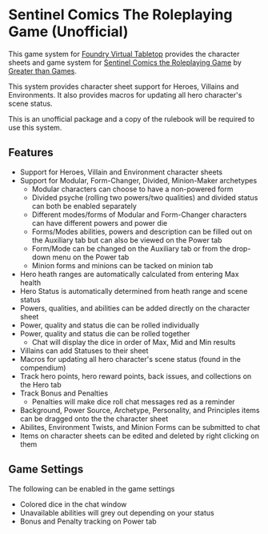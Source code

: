 # Sentinel Comics The Roleplaying Game (Unofficial)

This game system for [Foundry Virtual Tabletop](https://foundryvtt.com/) provides the character sheets and game system for [Sentinel Comics the Roleplaying Game](https://greaterthangames.com/product/sentinel-comics-the-role-playing-game-core-rulebook/) by [Greater than Games](https://greaterthangames.com/).

This system provides character sheet support for Heroes, Villains and Environments. It also provides macros for updating all hero character's scene status.

This is an unofficial package and a copy of the rulebook will be required to use this system.

## Features

- Support for Heroes, Villain and Environment character sheets
- Support for Modular, Form-Changer, Divided, Minion-Maker archetypes
    - Modular characters can choose to have a non-powered form
    - Divided psyche (rolling two powers/two qualities) and divided status can both be enabled separately
    - Different modes/forms of Modular and Form-Changer characters can have different powers and power die
    - Forms/Modes abilities, powers and description can be filled out on the Auxiliary tab but can also be viewed on the Power tab
    - Form/Mode can be changed on the Auxiliary tab or from the drop-down menu on the Power tab
    - Minion forms and minions can be tacked on minion tab
- Hero heath ranges are automatically calculated from entering Max health
- Hero Status is automatically determined from heath range and scene status
- Powers, qualities, and abilities can be added directly on the character sheet
- Power, quality and status die can be rolled individually
- Power, quality and status die can be rolled together
    - Chat will display the dice in order of Max, Mid and Min results
- Villains can add Statuses to their sheet
- Macros for updating all hero character's scene status (found in the compendium)
- Track hero points, hero reward points, back issues, and collections on the Hero tab
- Track Bonus and Penalties
    - Penalties will make dice roll chat messages red as a reminder
- Background, Power Source, Archetype, Personality, and Principles items can be dragged onto the the character sheet
- Abilites, Environment Twists, and Minion Forms can be submitted to chat
- Items on character sheets can be edited and deleted by right clicking on them

## Game Settings

The following can be enabled in the game settings
- Colored dice in the chat window
- Unavailable abilities will grey out depending on your status
- Bonus and Penalty tracking on Power tab